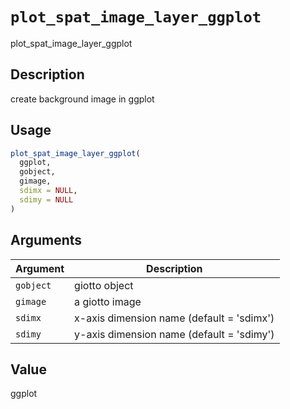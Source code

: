 # `plot_spat_image_layer_ggplot`

plot_spat_image_layer_ggplot


## Description

create background image in ggplot


## Usage

```r
plot_spat_image_layer_ggplot(
  ggplot,
  gobject,
  gimage,
  sdimx = NULL,
  sdimy = NULL
)
```


## Arguments

Argument      |Description
------------- |----------------
`gobject`     |     giotto object
`gimage`     |     a giotto image
`sdimx`     |     x-axis dimension name (default = 'sdimx')
`sdimy`     |     y-axis dimension name (default = 'sdimy')


## Value

ggplot


